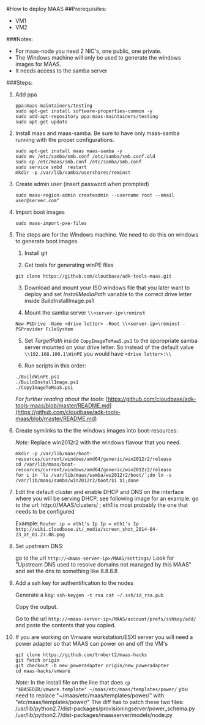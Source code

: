 #How to deploy MAAS
##Prerequisites:
* VM1
* VM2

<!-- PreSteps for VMware ESXi

Create a new VM, 2 NIC’s, 1 external, 1 private.
Install Ubuntu 14.04
Install vmware tools
apt-get update & upgrade
configure networking (static ip’s, etc) 

-->

###Notes:
* For maas-node you need 2 NIC's, one public, one private.
* The Windows machine will only be used to generate the windows images for MAAS.
* It needs access to the samba server

###Steps:

1. Add ppa
	
	```
	ppa:maas-maintainers/testing
	sudo apt-get install software-properties-common -y
	sudo add-apt-repository ppa:maas-maintainers/testing
	sudo apt-get update
	```

2. Install maas and maas-samba. Be sure to have only maas-samba running with the proper configurations.
	
	```
	sudo apt-get install maas maas-samba -y
	sudo mv /etc/samba/smb.conf /etc/samba/smb.conf.old
	sudo cp /etc/maas/smb.conf /etc/samba/smb.conf
	sudo service smbd  restart
	mkdir -p /var/lib/samba/usershares/reminst
	```

3. Create admin user (insert password when prompted)
	
	```
	sudo maas-region-admin createadmin --username root --email user@server.com"
	```

4. Import boot images
	
	```
	sudo maas-import-pxe-files
	```

5. The steps are for the Windows machine. We need to do this on windows to generate boot images.

	1. Install git

	2. Get tools for generating winPE files 
	```
	git clone https://github.com/cloudbase/adk-tools-maas.git
	```
	
	3. Download and mount your ISO windows file that you later want to deploy and set *InstallMediaPath* variable to the correct drive letter inside BuildInstallImage.ps1

	4. Mount the samba server `\\<server-ip>\reminst`
	```
	New-PSDrive -Name <drive letter> -Root \\<server-ip>\reminst -PSProvider FileSystem
	```

	5. Set *TargetPath* inside `CopyImageToMaaS.ps1` to the appropriate samba server mounted on your drive letter. So instead of the default value `\\192.168.100.1\WinPE` you would have `<drive letter>:\\`

	6. Run scripts in this order:
	```
	./BuildWinPE.ps1
	./BuildInstallImage.ps1 
	./CopyImageToMaaS.ps1
	```

	*For further reading about the tools:*
	[https://github.com/cloudbase/adk-tools-maas/blob/master/README.md](https://github.com/cloudbase/adk-tools-maas/blob/master/README.md)

6. Create symlinks to the the windows images into boot-resources:
	
	*Note:* Replace win2012r2 with the windows flavour that you need.

	```
	mkdir -p /var/lib/maas/boot-resources/current/windows/amd64/generic/win2012r2/release
	cd /var/lib/maas/boot-resources/current/windows/amd64/generic/win2012r2/release
	for i in `ls /var/lib/maas/samba/ws2012r2/boot/`;do ln -s /var/lib/maas/samba/win2012r2/boot/$i $i;done
	```

7.  Edit the default cluster and enable DHCP and DNS on the interface where you will be serving DHCP, see following image for an example.
	go to the url: http://<maas-server-ip>/MAAS/clusters/ ; eth1 is most probably the one that needs to be configured
	
	Example:
		```
		Router ip = eth1's Ip
		Ip = eth1's Ip
		http://wiki.cloudbase.it/_media/screen_shot_2014-04-23_at_01.27.08.png
		```

8. Set upstream DNS:

	go to the url `http://<maas-server-ip>/MAAS/settings/`
	Look for "Upstream DNS used to resolve domains not managed by this MAAS" and set the dns to something like 8.8.8.8

9. Add a ssh key for authentification to the nodes
	
	Generate a key:
		```
		ssh-keygen -t rsa
		cat ~/.ssh/id_rsa.pub
		```
	
	Copy the output.
	
	Go to the url `http://<maas-server-ip>/MAAS/account/prefs/sshkey/add/` and paste the contents that you copied.

10. If you are working on Vmware workstation/ESXI server you will need a power adapter so that MAAS can power on and off the VM's

	```
	git clone https://github.com/trobert2/maas-hacks
	git fetch origin
	git checkout -b new_poweradapter origin/new_poweradapter
	cd maas-hacks/vmware
	```

	*Note:* In the install file on the line that does `cp "$BASEDIR/vmware.template" ~/maas/etc/maas/templates/power/` you need to replace "~/maas/etc/maas/templates/power/" with "etc/maas/templates/power/"
	The diff has to patch these two files:
	/usr/lib/python2.7/dist-packages/provisioningserver/power_schema.py
	/usr/lib/python2.7/dist-packages/maasserver/models/node.py


